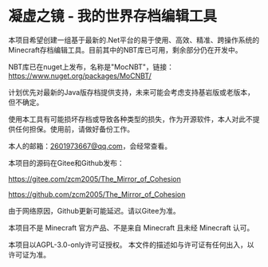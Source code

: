 # 凝虚之镜 - 我的世界存档编辑工具


本项目希望创建一组基于最新的.Net平台的易于使用、高效、精准、跨操作系统的Minecraft存档编辑工具。目前其中的NBT库已可用，剩余部分仍在开发中。

NBT库已在nuget上发布，名称是"MocNBT"，链接：https://www.nuget.org/packages/MoCNBT/

计划优先对最新的Java版存档提供支持，未来可能会考虑支持基岩版或老版本，但不确定。


使用本工具有可能损坏存档或导致各种类型的损失，作为开源软件，本人对此不提供任何担保。使用前，请做好备份工作。


本人的邮箱：2601973667@qq.com，会经常查看。


本项目的源码在Gitee和Github发布：

https://gitee.com/zcm2005/The_Mirror_of_Cohesion

https://github.com/zcm2005/The_Mirror_of_Cohesion

由于网络原因，Github更新可能延迟。请以Gitee为准。


本项目不是 Minecraft 官方产品、不是来自 Minecraft 且未经 Minecraft 认可。


本项目以AGPL-3.0-only许可证授权。
本文件的描述如与许可证有任何出入，以许可证为准。

